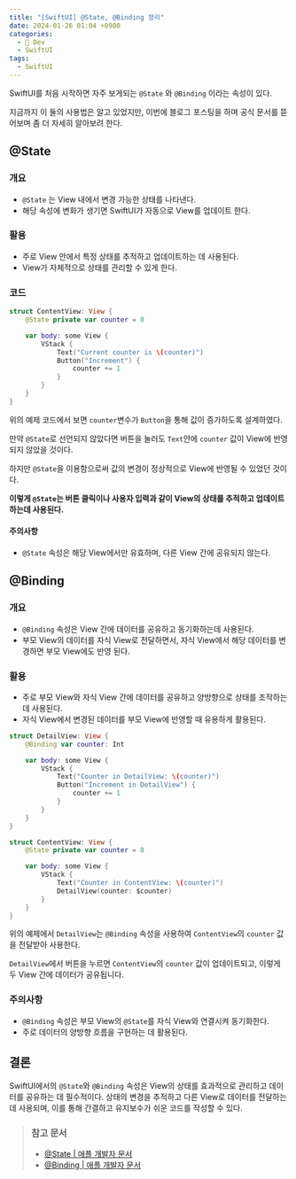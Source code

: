 ```yaml
---
title: "[SwiftUI] @State, @Binding 정리"
date: 2024-01-26 01:04 +0900
categories:
  - 🍎 Dev
  - SwiftUI
tags:
  - SwiftUI
---
```

SwiftUI를 처음 시작하면 자주 보게되는 `@State` 와 `@Binding` 이라는 속성이 있다.

지금까지 이 둘의 사용법은 알고 있었지만, 이번에 블로그 포스팅을 하며 공식 문서를 뜯어보며 좀 더 자세히 알아보려 한다.

## @State

### 개요

-   `@State` 는 View 내에서 변경 가능한 상태를 나타낸다.
-   해당 속성에 변화가 생기면 SwiftUI가 자동으로 View를 업데이트 한다.

### 활용

-   주로 View 안에서 특정 상태를 추적하고 업데이트하는 데 사용된다.
-   View가 자체적으로 상태를 관리할 수 있게 한다.

### 코드

```swift
struct ContentView: View {
    @State private var counter = 0

    var body: some View {
        VStack {
            Text("Current counter is \(counter)")
            Button("Increment") {
                counter += 1
            }
        }
    }
}
```

위의 예제 코드에서 보면 `counter`변수가 `Button`을 통해 값이 증가하도록 설계하였다.

만약 `@State`로 선언되지 않았다면 버튼을 눌러도 `Text`안에 `counter` 값이 View에 반영되지 않았을 것이다.

하지만 `@State`을 이용함으로써 값의 변경이 정상적으로 View에 반영될 수 있었던 것이다.

**이렇게 `@State`는 버튼 클릭이나 사용자 입력과 같이 View의 상태를 추적하고 업데이트 하는데 사용된다.**

#### 주의사항

-   `@State` 속성은 해당 View에서만 유효하며, 다른 View 간에 공유되지 않는다.

## @Binding

### 개요

-   `@Binding` 속성은 View 간에 데이터를 공유하고 동기화하는데 사용된다.
-   부모 View의 데이터를 자식 View로 전달하면서, 자식 View에서 해당 데이터를 변경하면 부모 View에도 반영 된다.

### 활용

-   주로 부모 View와 자식 View 간에 데이터를 공유하고 양방향으로 상태를 조작하는데 사용된다.
-   자식 View에서 변경된 데이터를 부모 View에 반영할 때 유용하게 활용된다.

```swift
struct DetailView: View {
    @Binding var counter: Int

    var body: some View {
        VStack {
            Text("Counter in DetailView: \(counter)")
            Button("Increment in DetailView") {
                counter += 1
            }
        }
    }
}

struct ContentView: View {
    @State private var counter = 0

    var body: some View {
        VStack {
            Text("Counter in ContentView: \(counter)")
            DetailView(counter: $counter)
        }
    }
}
```

위의 예제에서 `DetailView`는 `@Binding` 속성을 사용하여 `ContentView`의 `counter` 값을 전달받아 사용한다.

`DetailView`에서 버튼을 누르면 `ContentView`의 `counter` 값이 업데이트되고, 이렇게 두 View 간에 데이터가 공유됩니다.

### 주의사항

-   `@Binding` 속성은 부모 View의 `@State`를 자식 View와 연결시켜 동기화한다.
-   주로 데이터의 양방향 흐름을 구현하는 데 활용된다.

## 결론

SwiftUI에서의 `@State`와 `@Binding` 속성은 View의 상태를 효과적으로 관리하고 데이터를 공유하는 데 필수적이다. 상태의 변경을 추적하고 다른 View로 데이터를 전달하는 데 사용되며, 이를 통해 간결하고 유지보수가 쉬운 코드를 작성할 수 있다.

> ### 참고 문서
> 
> -   [@State | 애플 개발자 문서](https://developer.apple.com/documentation/swiftui/state)
> -   [@Binding | 애플 개발자 문서](https://developer.apple.com/documentation/swiftui/binding)